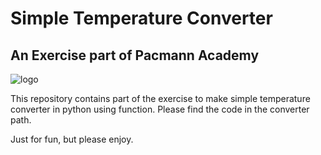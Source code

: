 # Simple Temperature Converter

## An Exercise part of Pacmann Academy
![logo](https://github.com/rafiedrmwn/simple-temp-converter/assets/163059751/9e4c7316-7325-454f-9e8d-212af0cc2904)

This repository contains part of the exercise to make simple temperature converter in python using function.
Please find the code in the converter path.

Just for fun, but please enjoy.
